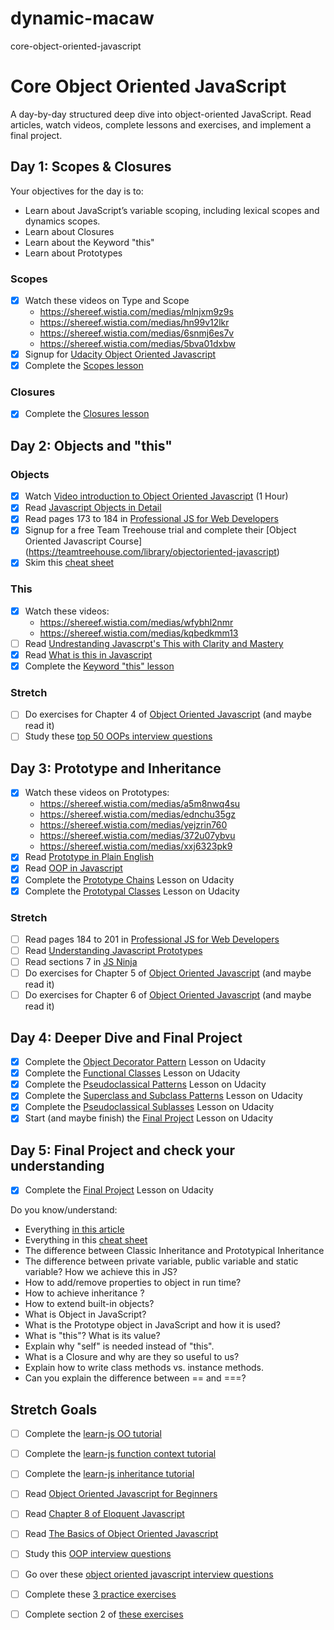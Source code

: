 # dynamic-macaw
core-object-oriented-javascript

# Core Object Oriented JavaScript

A day-by-day structured deep dive into object-oriented JavaScript. Read articles, watch videos, complete lessons and exercises, and implement a final project.

## Day 1: Scopes & Closures

Your objectives for the day is to:

- Learn about JavaScript’s variable scoping, including lexical scopes and dynamics scopes.
- Learn about Closures
- Learn about the Keyword "this"
- Learn about Prototypes

### Scopes

- [x] Watch these videos on Type and Scope
  - https://shereef.wistia.com/medias/mlnjxm9z9s
  - https://shereef.wistia.com/medias/hn99v12lkr
  - https://shereef.wistia.com/medias/6snmj6es7v
  - https://shereef.wistia.com/medias/5bva01dxbw
- [x] Signup for [Udacity Object Oriented Javascript][udacity]
- [x] Complete the [Scopes lesson][udacity]

### Closures

- [x] Complete the [Closures lesson][udacity]

## Day 2: Objects and "this"

### Objects

- [x] Watch [Video introduction to Object Oriented Javascript](https://www.youtube.com/watch?v=O8wwnhdkPE4) (1 Hour)
- [x] Read [Javascript Objects in Detail](http://javascriptissexy.com/javascript-objects-in-detail/)
- [x] Read pages 173 to 184 in [Professional JS for Web Developers][projs]
- [x] Signup for a free Team Treehouse trial and complete their [Object Oriented Javascript Course] (https://teamtreehouse.com/library/objectoriented-javascript)
- [x] Skim this [cheat sheet][cheat]

### This

- [x] Watch these videos:
  - https://shereef.wistia.com/medias/wfybhl2nmr
  - https://shereef.wistia.com/medias/kqbedkmm13
- [ ] Read [Undrestanding Javascrpt's This with Clarity and Mastery](http://javascriptissexy.com/understand-javascripts-this-with-clarity-and-master-it/)
- [x] Read [What is this in Javascript](http://www.code-sample.com/2015/06/what-is-this-in-javascript.html)
- [x] Complete the [Keyword "this" lesson][udacity]

### Stretch

- [ ] Do exercises for Chapter 4 of [Object Oriented Javascript][oojs] (and maybe read it)
- [ ] Study these [top 50 OOPs interview questions](http://career.guru99.com/top-50-oops-interview-questions/)

## Day 3: Prototype and Inheritance

- [x] Watch these videos on Prototypes:
  - https://shereef.wistia.com/medias/a5m8nwq4su
  - https://shereef.wistia.com/medias/ednchu35gz
  - https://shereef.wistia.com/medias/yejzrin760
  - https://shereef.wistia.com/medias/372u07ybvu
  - https://shereef.wistia.com/medias/xxj6323pk9
- [x] Read [Prototype in Plain English](http://javascriptissexy.com/javascript-prototype-in-plain-detailed-language/)
- [x] Read [OOP in Javascript](http://javascriptissexy.com/oop-in-javascript-what-you-need-to-know/)
- [x] Complete the [Prototype Chains][udacity] Lesson on Udacity
- [x] Complete the [Prototypal Classes][udacity] Lesson on Udacity

### Stretch

- [ ] Read pages 184 to 201 in [Professional JS for Web Developers][projs]
- [ ] Read [Understanding Javascript Prototypes](https://javascriptweblog.wordpress.com/2010/06/07/understanding-javascript-prototypes/)
- [ ] Read sections 7 in [JS Ninja](ninja)
- [ ] Do exercises for Chapter 5 of [Object Oriented Javascript][oojs] (and maybe read it)
- [ ] Do exercises for Chapter 6 of [Object Oriented Javascript][oojs] (and maybe read it)

## Day 4: Deeper Dive and Final Project

- [x] Complete the [Object Decorator Pattern][udacity] Lesson on Udacity
- [x] Complete the [Functional Classes][udacity] Lesson on Udacity
- [x] Complete the [Pseudoclassical Patterns][udacity] Lesson on Udacity
- [x] Complete the [Superclass and Subclass Patterns][udacity] Lesson on Udacity
- [x] Complete the [Pseudoclassical Sublasses][udacity] Lesson on Udacity
- [x] Start (and maybe finish) the [Final Project][udacity] Lesson on Udacity

## Day 5: Final Project and check your understanding

- [x] Complete the [Final Project][udacity] Lesson on Udacity

Do you know/understand:

- Everything [in this article](http://javascriptissexy.com/oop-in-javascript-what-you-need-to-know/)
- Everything in this [cheat sheet][cheat]
- The difference between Classic Inheritance and Prototypical Inheritance
- The difference between private variable, public variable and static variable? How we achieve this in JS?
- How to add/remove properties to object in run time?
- How to achieve inheritance ?
- How to extend built-in objects?
- What is Object in JavaScript?
- What is the Prototype object in JavaScript and how it is used?
- What is "this"? What is its value?
- Explain why "self" is needed instead of "this".
- What is a Closure and why are they so useful to us?
- Explain how to write class methods vs. instance methods.
- Can you explain the difference between == and ===?


## Stretch Goals

- [ ] Complete the [learn-js OO tutorial](https://www.learn-js.org/en/Object_Oriented_JavaScript)
- [ ] Complete the [learn-js function context tutorial](https://www.learn-js.org/en/Function_Context)
- [ ] Complete the [learn-js inheritance tutorial](https://www.learn-js.org/en/Inheritance)
- [ ] Read [Object Oriented Javascript for Beginners](https://developer.mozilla.org/en-US/docs/Learn/JavaScript/Objects/Object-oriented_JS)
- [ ] Read [Chapter 8 of Eloquent Javascript](http://eloquentjavascript.net/1st_edition/chapter8.html)
- [ ] Read [The Basics of Object Oriented Javascript](https://code.tutsplus.com/tutorials/the-basics-of-object-oriented-javascript--net-7670)
- [ ] Study this [OOP interview questions](http://www.code-sample.com/2015/04/javascript-interview-questions-answers.html)
- [ ] Go over these [object oriented javascript interview questions](https://blog.kevinchisholm.com/object-oriented-javascript/javascript-interview-questions-object-oriented-javascript/)
- [ ] Complete these [3 practice exercises](https://www.ibm.com/developerworks/library/wa-objects-pr/)
- [ ] Complete section 2 of [these exercises](http://ynonperek.com/javascript-exer.html)


[udacity]:https://www.udacity.com/course/object-oriented-javascript--ud015
[projs]:ftp://ftp.micronet-rostov.ru/linux-support/books/programming/JavaScript/Wrox.Professional.JavaScript.for.Web.Developers.3rd.Edition.Jan.2012.pdf
[ninja]:https://github.com/GuildCrafts/core-object-oriented-javascript/raw/master/Books/Secrets%20of%20the%20JavaScript%20Ninja%20-%20John%20Resig%20and%20Bear%20Bibeault%20-%20December%202012.pdf
[cheat]:https://github.com/GuildCrafts/core-object-oriented-javascript/raw/master/Books/Objects-Cheat-Sheet.pdf
[oojs]:ftp://ftp.micronet-rostov.ru/linux-support/books/programming/JavaScript/[Packt]%20-%20Object-Oriented%20JavaScript%20-%20[Stefanov].pdf
